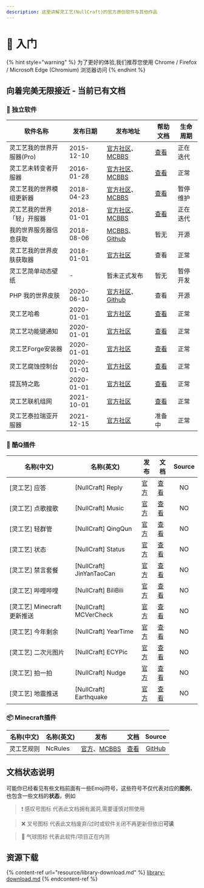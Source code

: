 ```yaml
---
description: 这里讲解灵工艺(NullCraft)的官方原创软件与其他作品
---
```


# 📔 入门

{% hint style="warning" %}
为了更好的体验,我们推荐您使用 Chrome / Firefox / Microsoft Edge (Chromium) 浏览器访问
{% endhint %}

## 向着完美无限接近 - 当前已有文档

### 💾 独立软件

| 软件名称            | 发布日期       | 发布地址                                                                                                              | 帮助文档                                               | 生命周期 |
| --------------- | ---------- | ----------------------------------------------------------------------------------------------------------------- | -------------------------------------------------- | ---- |
| 灵工艺我的世界开服器(Pro) | 2015-12-10 | [官方社区](https://nullcraft.org/d/5)、[MCBBS](https://www.mcbbs.net/thread-529520-1-1.html)                           | [查看](outdated/minecraft-server-pro.md)             | 正在迭代 |
| 灵工艺未转变者开服器      | 2016-01-28 | [官方社区](https://nullcraft.org/d/6)、[MCBBS](https://www.mcbbs.net/thread-547338-1-1.html)                           | [查看](software/unturned-server.md)                  | 正常   |
| 灵工艺我的世界模组更新器    | 2018-04-23 | [官方社区](https://nullcraft.org/d/7)、[MCBBS](https://www.mcbbs.net/thread-791922-1-1.html)                           | [查看](software/minecraft-mods-updater.md)           | 暂停维护 |
| 灵工艺我的世界「轻」开服器   | 2018-01-01 | [官方社区](https://nullcraft.org/d/4)、[MCBBS](https://www.mcbbs.net/thread-529520-1-1.html)                           | [查看](software/minecraft-server-lite.md)            | 正在迭代 |
| 我的世界服务器信息获取     | 2018-08-06 | [MCBBS](https://www.mcbbs.net/thread-812137-1-1.html)、[Github](https://github.com/FastChen/MinecraftOutClientWPF) | 暂无                                                 | 开源   |
| 灵工艺我的世界皮肤获取器    | 2018-01-01 | [官方社区](https://nullcraft.org/d/8)                                                                                 | 查看                                                 | 正常   |
| 灵工艺简单动态壁纸       | -          | 暂未正式发布                                                                                                            | 暂无                                                 | 暂停开发 |
| PHP 我的世界皮肤      | 2020-06-10 | [官方社区](https://nullcraft.org/d/9)、[Github](https://github.com/FastChen/PHP-Minecraft-Skin)                        | 查看                                                 | 开源   |
| 灵工艺哈希           | 2020-01-01 | [官方社区](https://nullcraft.org/d/12)                                                                                | [查看](software/hash.md)                             | 正常   |
| 灵工艺功能键通知        | 2020-01-01 | [官方社区](https://nullcraft.org/d/15)                                                                                | [查看](software/function-key-notice.md)              | 正常   |
| 灵工艺Forge安装器     | 2020-01-01 | [官方社区](https://nullcraft.org/d/19)                                                                                | [查看](software/forge-installer.md)                  | 正常   |
| 灵工艺腐蚀控制台        | 2020-01-01 | [官方社区](https://nullcraft.org/d/24)                                                                                | [查看](software/ling-gong-yi-fu-shi-kong-zhi-tai.md) | 正常   |
| 提瓦特之匙           | 2020-01-01 | [官方社区](https://nullcraft.org/d/20)                                                                                | [查看](software/the-key-of-teyvat.md)                | 正常   |
| 灵工艺联机组网         | 2021-10-01 | [官方社区](https://nullcraft.org/d/39)                                                                                | [查看](software/n2n/)                                | 正常   |
| 灵工艺泰拉瑞亚开服器      | 2021-12-15 | [官方社区](https://nullcraft.org/d/48)                                                                                | 准备中                                                | 正常   |

### 🤖 酷Q插件

| 名称(中文)                | 名称(英文)                    | 发布                               | 文档                                      | Source |
| --------------------- | ------------------------- | -------------------------------- | --------------------------------------- | :----: |
| \[灵工艺] 应答             | \[NullCraft] Reply        | [官方](https://nullcraft.org/d/10) | [查看](outdated/coolq/reply.md)           |   NO   |
| \[灵工艺] 点歌搜歌           | \[NullCraft] Music        | [官方](https://nullcraft.org/d/10) | [查看](outdated/coolq/music.md)           |   NO   |
| \[灵工艺] 轻群管            | \[NullCraft] QingQun      | [官方](https://nullcraft.org/d/10) | [查看](outdated/coolq/qingqun.md)         |   NO   |
| \[灵工艺] 状态             | \[NullCraft] Status       | [官方](https://nullcraft.org/d/10) | [查看](outdated/coolq/status.md)          |   NO   |
| \[灵工艺] 禁言套餐           | \[NullCraft] JinYanTaoCan | [官方](https://nullcraft.org/d/10) | [查看](outdated/coolq/jin-yan-tao-can.md) |   NO   |
| \[灵工艺] 哔哩哔哩           | \[NullCraft] BiliBili     | [官方](https://nullcraft.org/d/10) | [查看](outdated/coolq/bilibili.md)        |   NO   |
| \[灵工艺] Minecraft 更新推送 | \[NullCraft] MCVerCheck   | [官方](https://nullcraft.org/d/10) | [查看](outdated/coolq/mcvercheck.md)      |   NO   |
| \[灵工艺] 今年剩余           | \[NullCraft] YearTime     | [官方](https://nullcraft.org/d/10) | [查看](outdated/coolq/yeartime.md)        |   NO   |
| \[灵工艺] 二次元图片          | \[NullCraft] ECYPic       | [官方](https://nullcraft.org/d/10) | [查看](outdated/coolq/ecypic.md)          |   NO   |
| \[灵工艺] 拍一拍            | \[NullCraft] Nudge        | [官方](https://nullcraft.org/d/10) | [查看](outdated/coolq/nudge.md)           |   NO   |
| \[灵工艺] 地震推送           | \[NullCraft] Earthquake   | [官方](https://nullcraft.org/d/10) | [查看](outdated/coolq/earthquake.md)      |   NO   |

### 📦 Minecraft插件

| 名称(中文) | 名称(英文)  | 发布                                                                                     | 文档                                |                     Source                     |
| ------ | ------- | -------------------------------------------------------------------------------------- | --------------------------------- | :--------------------------------------------: |
| 灵工艺规则  | NcRules | [官方](https://nullcraft.org/d/11)、[MCBBS](https://www.mcbbs.net/thread-997294-1-1.html) | [查看](plugin/minecraft/ncrules.md) | [GitHub](https://github.com/FastChen/NcRules/) |

## 文档状态说明

可能你已经看见有些文档前面有一些Emoji符号，这些符号不仅代表对应的**图例**，也包含一些文档的**状态**，例如

> ❗ 感叹号图标 代表此文档拥有漏洞,需要谨慎对照使用

> ❌ 叉号图标 代表此文档废弃/过时或软件关闭不再更新但依旧**可读**

> 🎈 气球图标 代表此软件/项目正在内测

## 资源下载

{% content-ref url="resource/library-download.md" %}
[library-download.md](resource/library-download.md)
{% endcontent-ref %}
